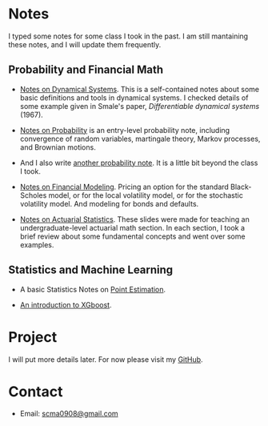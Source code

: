 # Notes
I typed some notes for some class I took in the past. I am still mantaining these notes, and I will update them frequently.

## Probability and Financial Math

* [Notes on Dynamical Systems](./notes/anosovnote.pdf). This is a self-contained notes about some basic definitions and tools in dynamical systems. I checked details of some example given in Smale's paper, *Differentiable dynamical systems* (1967).  
    
* [Notes on Probability](./notes/Prob.pdf) is an entry-level probability note, including convergence of random variables, martingale theory, Markov processes, and Brownian motions.
    
* And I also write [another probability note](./notes/Prob2.pdf). It is a little bit beyond the class I took.    

* [Notes on Financial Modeling](./notes/fm/document.pdf). Pricing an option for the standard Black-Scholes model, or for the local volatility model, or for the stochastic volatility model. And modeling for bonds and defaults. 

* [Notes on Actuarial Statistics](./notes/Actuarial.pdf). These slides were made for teaching an undergraduate-level actuarial math section. In each section, I took a brief review about some fundamental concepts and went over some examples.  

## Statistics and Machine Learning

* A basic Statistics Notes on [Point Estimation](./notes/st/document.pdf).

* [An introduction to XGboost](./notes/xgboostppt.pdf). 

# Project
I will put more details later. For now please visit my [GitHub](https://github.com/mshaocong).

# Contact

* Email: scma0908@gmail.com
